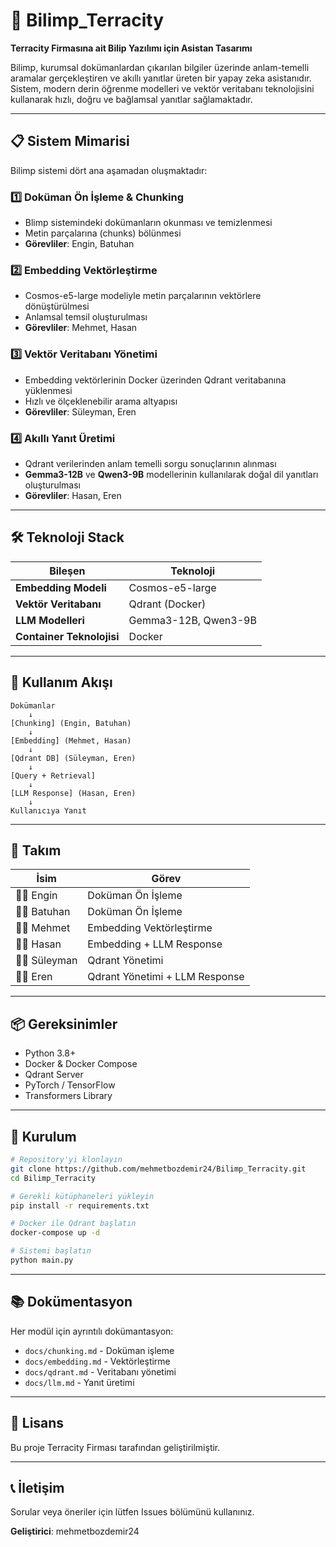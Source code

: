 # 🤖 Bilimp_Terracity

**Terracity Firmasına ait Bilip Yazılımı için Asistan Tasarımı**

Bilimp, kurumsal dokümanlardan çıkarılan bilgiler üzerinde anlam-temelli aramalar gerçekleştiren ve akıllı yanıtlar üreten bir yapay zeka asistanıdır. Sistem, modern derin öğrenme modelleri ve vektör veritabanı teknolojisini kullanarak hızlı, doğru ve bağlamsal yanıtlar sağlamaktadır.

---

## 📋 Sistem Mimarisi

Bilimp sistemi dört ana aşamadan oluşmaktadır:

### 1️⃣ **Doküman Ön İşleme & Chunking**
- Blimp sistemindeki dokümanların okunması ve temizlenmesi
- Metin parçalarına (chunks) bölünmesi
- **Görevliler**: Engin, Batuhan

### 2️⃣ **Embedding Vektörleştirme**
- Cosmos-e5-large modeliyle metin parçalarının vektörlere dönüştürülmesi
- Anlamsal temsil oluşturulması
- **Görevliler**: Mehmet, Hasan

### 3️⃣ **Vektör Veritabanı Yönetimi**
- Embedding vektörlerinin Docker üzerinden Qdrant veritabanına yüklenmesi
- Hızlı ve ölçeklenebilir arama altyapısı
- **Görevliler**: Süleyman, Eren

### 4️⃣ **Akıllı Yanıt Üretimi**
- Qdrant verilerinden anlam temelli sorgu sonuçlarının alınması
- **Gemma3-12B** ve **Qwen3-9B** modellerinin kullanılarak doğal dil yanıtları oluşturulması
- **Görevliler**: Hasan, Eren

---

## 🛠️ Teknoloji Stack

| Bileşen | Teknoloji |
|---------|-----------|
| **Embedding Modeli** | Cosmos-e5-large |
| **Vektör Veritabanı** | Qdrant (Docker) |
| **LLM Modelleri** | Gemma3-12B, Qwen3-9B |
| **Container Teknolojisi** | Docker |

---

## 🚀 Kullanım Akışı

```
Dokümanlar
    ↓
[Chunking] (Engin, Batuhan)
    ↓
[Embedding] (Mehmet, Hasan)
    ↓
[Qdrant DB] (Süleyman, Eren)
    ↓
[Query + Retrieval]
    ↓
[LLM Response] (Hasan, Eren)
    ↓
Kullanıcıya Yanıt
```

---

## 👥 Takım

| İsim | Görev |
|------|-------|
| 👨‍💻 Engin | Doküman Ön İşleme |
| 👨‍💻 Batuhan | Doküman Ön İşleme |
| 👨‍💻 Mehmet | Embedding Vektörleştirme |
| 👨‍💻 Hasan | Embedding + LLM Response |
| 👨‍💻 Süleyman | Qdrant Yönetimi |
| 👨‍💻 Eren | Qdrant Yönetimi + LLM Response |

---

## 📦 Gereksinimler

- Python 3.8+
- Docker & Docker Compose
- Qdrant Server
- PyTorch / TensorFlow
- Transformers Library

---

## 🔧 Kurulum

```bash
# Repository'yi klonlayın
git clone https://github.com/mehmetbozdemir24/Bilimp_Terracity.git
cd Bilimp_Terracity

# Gerekli kütüphaneleri yükleyin
pip install -r requirements.txt

# Docker ile Qdrant başlatın
docker-compose up -d

# Sistemi başlatın
python main.py
```

---

## 📚 Dokümentasyon

Her modül için ayrıntılı dokümantasyon:
- `docs/chunking.md` - Doküman işleme
- `docs/embedding.md` - Vektörleştirme
- `docs/qdrant.md` - Veritabanı yönetimi
- `docs/llm.md` - Yanıt üretimi

---

## 📄 Lisans

Bu proje Terracity Firması tarafından geliştirilmiştir.

---

## 📞 İletişim

Sorular veya öneriler için lütfen Issues bölümünü kullanınız.

**Geliştirici**: mehmetbozdemir24